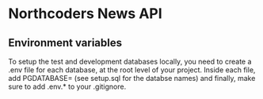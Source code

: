 # Northcoders News API

## Environment variables 

To setup the test and development databases locally, you need to create a .env file for each database, at the root level of your project. Inside each file, add PGDATABASE=<name-of-database> (see setup.sql for the databse names) and finally, make sure to add .env.* to your .gitignore. 

